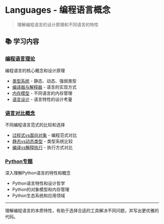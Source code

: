 # Languages - 编程语言概念

> 理解编程语言的设计原理和不同语言的特性

## 📚 学习内容

### [编程语言理论](language-theory/)
编程语言的核心概念和设计原理

- [类型系统](language-theory/type-systems.md) - 静态、动态、强弱类型
- [编译器与解释器](language-theory/compilers-interpreters.md) - 语言的实现方式
- [内存模型](language-theory/memory-models.md) - 不同语言的内存管理
- [语言设计](language-theory/language-design.md) - 语言特性的设计考量

### [语言对比概念](comparative-languages/)
不同编程语言范式的比较和选择

- [过程式vs面向对象](comparative-languages/procedural-vs-oop.md) - 编程范式对比
- [静态vs动态类型](comparative-languages/static-vs-dynamic-typing.md) - 类型系统比较
- [编译vs解释执行](comparative-languages/compiled-vs-interpreted.md) - 执行方式对比

### [Python专题](python/)
深入理解Python语言的特性和概念

- Python语言特性和设计哲学
- Python的对象模型和内存管理
- Python生态系统和应用领域

---

理解编程语言的本质特性，有助于选择合适的工具解决不同问题，并写出更优雅的代码。